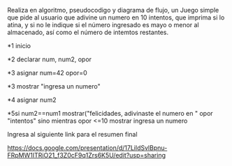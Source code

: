 Realiza en algoritmo, pseudocodigo y diagrama de flujo, un Juego simple que pide al usuario que adivine un numero en 10 intentos, que imprima si lo atina, y si no le indique si el número ingresado es mayo o menor al almacenado, así como el número de intemtos restantes.

*1 inicio

*2 declarar num, num2, opor

*3 asignar num=42 opor=0

*3 mostrar "ingresa un numero"

*4 asignar num2

*5si num2==num1 mostrar("felicidades, adivinaste el numero en " opor "intentos" sino mientras opor <=10 mostrar ingresa un numero

Ingresa al siguiente link para el resumen final

https://docs.google.com/presentation/d/17LildSvlBpnu-FRpMW1ITRiO21_f3Z0cF9q1Zrs6K5U/edit?usp=sharing
